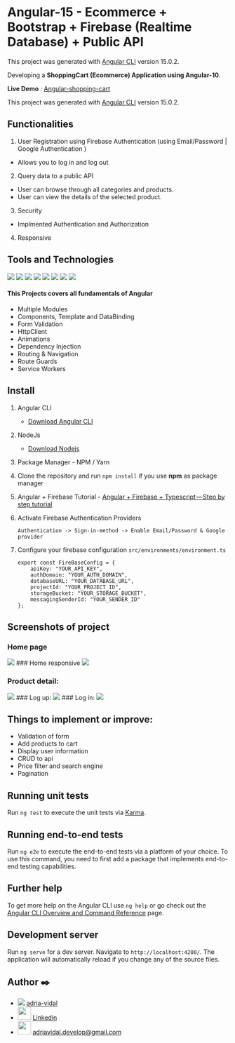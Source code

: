 # Angular-15 - Ecommerce + Bootstrap + Firebase (Realtime Database) + Public API

This project was generated with [Angular CLI](https://github.com/angular/angular-cli) version 15.0.2.

Developing a **ShoppingCart (Ecommerce) Application using Angular-10**.

**Live Demo** : [Angular-shopping-cart](https://master.d12v1sc53xxq50.amplifyapp.com/categories)

This project was generated with [Angular CLI](https://github.com/angular/angular-cli) version 15.0.2.
## Functionalities

1.  User Registration using Firebase Authentication (using Email/Password | Google Authentication )
- Allows you to log in and log out
2. Query data to a public API
- User can browse through all categories and products.
- User can view the details of the selected product.
3.  Security

- Implmented Authentication and Authorization

4. Responsive


## Tools and Technologies
 <img src="https://img.icons8.com/color/48/null/angularjs.png">
 <img src="https://img.icons8.com/color/48/null/html-5--v1.png">

 <img src="https://img.icons8.com/color/48/null/css3.png">
 <img src="https://img.icons8.com/fluency/48/null/typescript--v2.png">

 <img src="https://img.icons8.com/color/48/null/nodejs.png">
 <img src="https://img.icons8.com/color/48/null/firebase.png">
 <img src="https://img.icons8.com/color/48/null/npm.png">
  <img src="https://img.icons8.com/color/48/null/git.png">


 


#### This Projects covers all fundamentals of Angular

- Multiple Modules
- Components, Template and DataBinding
- Form Validation
- HttpClient
- Animations
- Dependency Injection
- Routing & Navigation
- Route Guards
- Service Workers


## Install

1.  Angular CLI
    - [Download Angular CLI](https://cli.angular.io/)
2.  NodeJs
    - [Download Nodejs](https://nodejs.org/en/download/)
3.  Package Manager - NPM / Yarn
4.  Clone the repository and run `npm install` if you use **npm** as package manager 

5.  Angular + Firebase Tutorial - [Angular + Firebase + Typescript — Step by step tutorial](https://medium.com/factory-mind/angular-firebase-typescript-step-by-step-tutorial-2ef887fc7d71)
6.  Activate Firebase Authentication Providers

    `Authentication -> Sign-in-method -> Enable Email/Password & Google provider`
7.  Configure your firebase configuration `src/environments/environment.ts`

    ```
    export const FireBaseConfig = {
        apiKey: "YOUR_API_KEY",
        authDomain: "YOUR_AUTH_DOMAIN",
        databaseURL: "YOUR_DATABASE_URL",
        projectId: "YOUR_PROJECT_ID",
        storageBucket: "YOUR_STORAGE_BUCKET",
        messagingSenderId: "YOUR_SENDER_ID"
    };
## Screenshots of project
### Home page
<img src="./src/assets/img-readme/categories.PNG">
### Home responsive
<img src="./src/assets/img-readme/responsive.PNG">

### Product detail:
<img src="./src/assets/img-readme/detalle-producto.PNG">
### Log up:
<img src="./src/assets/img-readme/register.PNG">
### Log in:
<img src="./src/assets/img-readme/login.PNG">

## Things to implement or improve:
- Validation of form
- Add products to cart
- Display user information 
- CRUD to api 
- Price filter and search engine
- Pagination


## Running unit tests

Run `ng test` to execute the unit tests via [Karma](https://karma-runner.github.io).

## Running end-to-end tests

Run `ng e2e` to execute the end-to-end tests via a platform of your choice. To use this command, you need to first add a package that implements end-to-end testing capabilities.

## Further help

To get more help on the Angular CLI use `ng help` or go check out the [Angular CLI Overview and Command Reference](https://angular.io/cli) page.
## Development server

Run `ng serve` for a dev server. Navigate to `http://localhost:4200/`. The application will automatically reload if you change any of the source files.

## Author ✒️

- <img src="https://img.icons8.com/sf-ultralight-filled/25/null/github.png"/>  [adria-vidal](https://github.com/adria-vidal)
- <img width="30px" src="https://img.icons8.com/external-justicon-lineal-color-justicon/64/null/external-linkedin-social-media-justicon-lineal-color-justicon.png"/> [Linkedin](https://www.linkedin.com/in/adri%C3%A0-vidal/)
- <img width="30px" src="https://img.icons8.com/color/48/null/gmail--v1.png"/> adriavidal.develop@gmail.com


